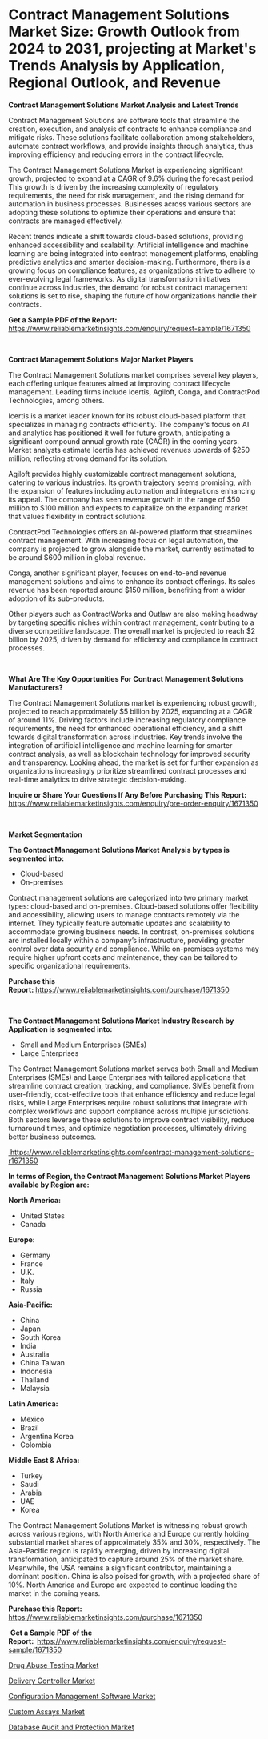 <p><h1>Contract Management Solutions Market Size: Growth Outlook from 2024 to 2031, projecting at Market's Trends Analysis by Application, Regional Outlook, and Revenue</h1></p><p><strong>Contract Management Solutions Market Analysis and Latest Trends</strong></p>
<p><p>Contract Management Solutions are software tools that streamline the creation, execution, and analysis of contracts to enhance compliance and mitigate risks. These solutions facilitate collaboration among stakeholders, automate contract workflows, and provide insights through analytics, thus improving efficiency and reducing errors in the contract lifecycle.</p><p>The Contract Management Solutions Market is experiencing significant growth, projected to expand at a CAGR of 9.6% during the forecast period. This growth is driven by the increasing complexity of regulatory requirements, the need for risk management, and the rising demand for automation in business processes. Businesses across various sectors are adopting these solutions to optimize their operations and ensure that contracts are managed effectively.</p><p>Recent trends indicate a shift towards cloud-based solutions, providing enhanced accessibility and scalability. Artificial intelligence and machine learning are being integrated into contract management platforms, enabling predictive analytics and smarter decision-making. Furthermore, there is a growing focus on compliance features, as organizations strive to adhere to ever-evolving legal frameworks. As digital transformation initiatives continue across industries, the demand for robust contract management solutions is set to rise, shaping the future of how organizations handle their contracts.</p></p>
<p><strong>Get a Sample PDF of the Report:&nbsp;</strong> <a href="https://www.reliablemarketinsights.com/enquiry/request-sample/1671350?utm_campaign=1264&utm_medium=2&utm_source=Github&utm_content=ia&utm_term=10102024&utm_id=contract-management-solutions">https://www.reliablemarketinsights.com/enquiry/request-sample/1671350</a></p>
<p>&nbsp;</p>
<p><strong>Contract Management Solutions Major Market Players</strong></p>
<p><p>The Contract Management Solutions market comprises several key players, each offering unique features aimed at improving contract lifecycle management. Leading firms include Icertis, Agiloft, Conga, and ContractPod Technologies, among others. </p><p>Icertis is a market leader known for its robust cloud-based platform that specializes in managing contracts efficiently. The company's focus on AI and analytics has positioned it well for future growth, anticipating a significant compound annual growth rate (CAGR) in the coming years. Market analysts estimate Icertis has achieved revenues upwards of $250 million, reflecting strong demand for its solution.</p><p>Agiloft provides highly customizable contract management solutions, catering to various industries. Its growth trajectory seems promising, with the expansion of features including automation and integrations enhancing its appeal. The company has seen revenue growth in the range of $50 million to $100 million and expects to capitalize on the expanding market that values flexibility in contract solutions.</p><p>ContractPod Technologies offers an AI-powered platform that streamlines contract management. With increasing focus on legal automation, the company is projected to grow alongside the market, currently estimated to be around $600 million in global revenue. </p><p>Conga, another significant player, focuses on end-to-end revenue management solutions and aims to enhance its contract offerings. Its sales revenue has been reported around $150 million, benefiting from a wider adoption of its sub-products.</p><p>Other players such as ContractWorks and Outlaw are also making headway by targeting specific niches within contract management, contributing to a diverse competitive landscape. The overall market is projected to reach $2 billion by 2025, driven by demand for efficiency and compliance in contract processes.</p></p>
<p>&nbsp;</p>
<p><strong>What Are The Key Opportunities For Contract Management Solutions Manufacturers?</strong></p>
<p><p>The Contract Management Solutions market is experiencing robust growth, projected to reach approximately $5 billion by 2025, expanding at a CAGR of around 11%. Driving factors include increasing regulatory compliance requirements, the need for enhanced operational efficiency, and a shift towards digital transformation across industries. Key trends involve the integration of artificial intelligence and machine learning for smarter contract analysis, as well as blockchain technology for improved security and transparency. Looking ahead, the market is set for further expansion as organizations increasingly prioritize streamlined contract processes and real-time analytics to drive strategic decision-making.</p></p>
<p><strong>Inquire or Share Your Questions If Any Before Purchasing This Report:</strong> <a href="https://www.reliablemarketinsights.com/enquiry/pre-order-enquiry/1671350?utm_campaign=1264&utm_medium=2&utm_source=Github&utm_content=ia&utm_term=10102024&utm_id=contract-management-solutions">https://www.reliablemarketinsights.com/enquiry/pre-order-enquiry/1671350</a></p>
<p>&nbsp;</p>
<p><strong>Market Segmentation</strong></p>
<p><strong>The Contract Management Solutions Market Analysis by types is segmented into:</strong></p>
<p><ul><li>Cloud-based</li><li>On-premises</li></ul></p>
<p><p>Contract management solutions are categorized into two primary market types: cloud-based and on-premises. Cloud-based solutions offer flexibility and accessibility, allowing users to manage contracts remotely via the internet. They typically feature automatic updates and scalability to accommodate growing business needs. In contrast, on-premises solutions are installed locally within a company’s infrastructure, providing greater control over data security and compliance. While on-premises systems may require higher upfront costs and maintenance, they can be tailored to specific organizational requirements.</p></p>
<p><strong>Purchase this Report:&nbsp;</strong><a href="https://www.reliablemarketinsights.com/purchase/1671350?utm_campaign=1264&utm_medium=2&utm_source=Github&utm_content=ia&utm_term=10102024&utm_id=contract-management-solutions">https://www.reliablemarketinsights.com/purchase/1671350</a></p>
<p>&nbsp;</p>
<p><strong>The Contract Management Solutions Market Industry Research by Application is segmented into:</strong></p>
<p><ul><li>Small and Medium Enterprises (SMEs)</li><li>Large Enterprises</li></ul></p>
<p><p>The Contract Management Solutions market serves both Small and Medium Enterprises (SMEs) and Large Enterprises with tailored applications that streamline contract creation, tracking, and compliance. SMEs benefit from user-friendly, cost-effective tools that enhance efficiency and reduce legal risks, while Large Enterprises require robust solutions that integrate with complex workflows and support compliance across multiple jurisdictions. Both sectors leverage these solutions to improve contract visibility, reduce turnaround times, and optimize negotiation processes, ultimately driving better business outcomes.</p></p>
<p><a href="https://www.reliablemarketinsights.com/contract-management-solutions-r1671350?utm_campaign=1264&utm_medium=2&utm_source=Github&utm_content=ia&utm_term=10102024&utm_id=contract-management-solutions">&nbsp;https://www.reliablemarketinsights.com/contract-management-solutions-r1671350</a></p>
<p><strong>In terms of Region, the Contract Management Solutions Market Players available by Region are:</strong></p>
<p>
    <p> <strong> North America: </strong>
        <ul>
            <li>United States</li>
            <li>Canada</li>
        </ul>
        </p> 
    <p> <strong> Europe: </strong>
        <ul>
            <li>Germany</li>
            <li>France</li>
            <li>U.K.</li>
            <li>Italy</li>
            <li>Russia</li>
        </ul>
        </p> 
    <p> <strong> Asia-Pacific: </strong>
        <ul>
            <li>China</li>
            <li>Japan</li>
            <li>South Korea</li>
            <li>India</li>
            <li>Australia</li>
            <li>China Taiwan</li>
            <li>Indonesia</li>
            <li>Thailand</li>
            <li>Malaysia</li>
        </ul>
        </p> 
    <p> <strong> Latin America: </strong>
        <ul>
            <li>Mexico</li>
            <li>Brazil</li>
            <li>Argentina Korea</li>
            <li>Colombia</li>
        </ul>
        </p> 
    <p> <strong> Middle East & Africa: </strong>
        <ul>
            <li>Turkey</li>
            <li>Saudi</li>
            <li>Arabia</li>
            <li>UAE</li>
            <li>Korea</li>
        </ul>
    </p>
    </p>
<p><p>The Contract Management Solutions Market is witnessing robust growth across various regions, with North America and Europe currently holding substantial market shares of approximately 35% and 30%, respectively. The Asia-Pacific region is rapidly emerging, driven by increasing digital transformation, anticipated to capture around 25% of the market share. Meanwhile, the USA remains a significant contributor, maintaining a dominant position. China is also poised for growth, with a projected share of 10%. North America and Europe are expected to continue leading the market in the coming years.</p></p>
<p><strong>Purchase this Report: </strong><a href="https://www.reliablemarketinsights.com/purchase/1671350?utm_campaign=1264&utm_medium=2&utm_source=Github&utm_content=ia&utm_term=10102024&utm_id=contract-management-solutions">https://www.reliablemarketinsights.com/purchase/1671350</a></p>
<p>&nbsp;<strong>Get a Sample PDF of the Report:&nbsp;&nbsp;</strong><a href="https://www.reliablemarketinsights.com/enquiry/request-sample/1671350?utm_campaign=1264&utm_medium=2&utm_source=Github&utm_content=ia&utm_term=10102024&utm_id=contract-management-solutions">https://www.reliablemarketinsights.com/enquiry/request-sample/1671350</a></p>
<p><strong></strong></p>
<p><p><a href="https://www.linkedin.com/pulse/drug-abuse-testing-market-ecosystem-competitive-landscape-mk7ue?utm_campaign=1264&utm_medium=2&utm_source=Github&utm_content=ia&utm_term=10102024&utm_id=contract-management-solutions">Drug Abuse Testing Market</a></p><p><a href="https://www.linkedin.com/pulse/delivery-controller-market-analysis-report-global-insights-hvaoc?utm_campaign=1264&utm_medium=2&utm_source=Github&utm_content=ia&utm_term=10102024&utm_id=contract-management-solutions">Delivery Controller Market</a></p><p><a href="https://www.linkedin.com/pulse/future-trends-global-configuration-management-software-yd8xe?utm_campaign=1264&utm_medium=2&utm_source=Github&utm_content=ia&utm_term=10102024&utm_id=contract-management-solutions">Configuration Management Software Market</a></p><p><a href="https://www.linkedin.com/pulse/global-custom-assays-market-opportunities-forecast-period-from-pxcrc?utm_campaign=1264&utm_medium=2&utm_source=Github&utm_content=ia&utm_term=10102024&utm_id=contract-management-solutions">Custom Assays Market</a></p><p><a href="https://www.linkedin.com/pulse/insights-database-audit-protection-industry-market-financial-kqugc?utm_campaign=1264&utm_medium=2&utm_source=Github&utm_content=ia&utm_term=10102024&utm_id=contract-management-solutions">Database Audit and Protection Market</a></p></p>